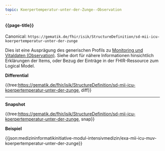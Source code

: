 ```yaml
---
topic: Koerpertemperatur-unter-der-Zunge--Observation
---
```

#### {{page-title}}

Canonical: 
```https://gematik.de/fhir/isik/StructureDefinition/sd-mii-icu-koerpertemperatur-unter-der-zunge```
<br> 

Dies ist eine Ausprägung des generischen Profils zu [Monitoring und Vitaldaten (Observation)](https://www.medizininformatik-initiative.de/fhir/ext/modul-icu/StructureDefinition/monitoring-und-vitaldaten). Siehe dort für nähere Informationen hinsichtlich Erklärungen der Items, oder Bezug der Einträge in der FHIR-Ressource zum Logical Model. 

**Differential**

{{tree:https://gematik.de/fhir/isik/StructureDefinition/sd-mii-icu-koerpertemperatur-unter-der-zunge, diff}}

---

**Snapshot**

{{tree:https://gematik.de/fhir/isik/StructureDefinition/sd-mii-icu-koerpertemperatur-unter-der-zunge, snap}}

**Beispiel**

{{json:medizininformatikinitiative-modul-intensivmedizin/exa-mii-icu-muv-koerpertemperatur-unter-der-zunge}}